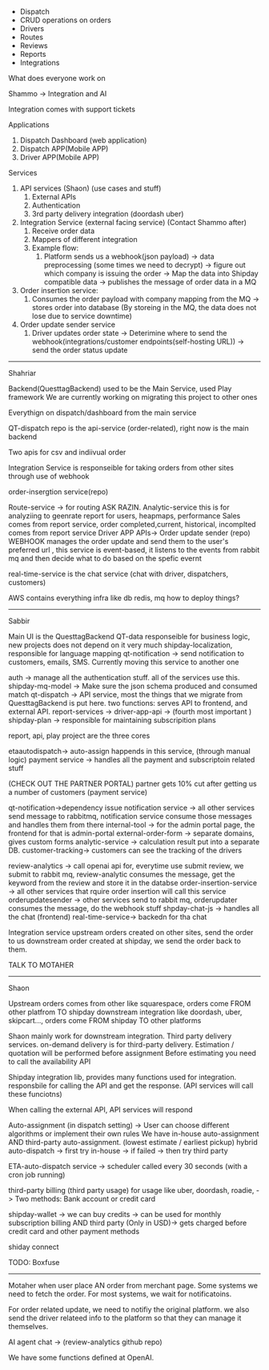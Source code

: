 <!-- TODO: Focus on DB, and microservice structures -->

- Dispatch
- CRUD operations on orders
- Drivers
- Routes
- Reviews
- Reports
- Integrations

What does everyone work on

Shammo -> Integration and AI

Integration comes with support tickets

Applications

1. Dispatch Dashboard (web application)
2. Dispatch APP(Mobile APP)
3. Driver APP(Mobile APP)

Services

1. API services (Shaon) (use cases and stuff)
   1. External APIs
   2. Authentication
   3. 3rd party delivery integration (doordash uber)
2. Integration Service (external facing service) (Contact Shammo after)
   1. Receive order data
   2. Mappers of different integration
   3. Example flow:
      1. Platform sends us a webhook(json payload) -> data preprocessing (some times we need to decrypt) -> figure out which company is issuing the order -> Map the data into Shipday compatible data -> publishes the message of order data in a MQ
3. Order insertion service:
   1. Consumes the order payload with company mapping from the MQ -> stores order into database (By storeing in the MQ, the data does not lose due to service downtime)
4. Order update sender service
   1. Driver updates order state -> Deterimine where to send the webhook(integrations/customer endpoints(self-hosting URL)) -> send the order status update

---

Shahriar

Backend(QuesttagBackend) used to be the Main Service, used Play framework
We are currently working on migrating this project to other ones

Everythign on dispatch/dashboard from the main service

QT-dispatch repo is the api-service (order-related), right now is the main backend

Two apis for csv and indiivual order

Integration Service is responseible for taking orders from other sites through use of webhook

order-insergtion service(repo)

Route-service -> for routing ASK RAZIN.
Analytic-service this is for analyziing to geenrate report for users, heapmaps, performance
Sales comes from report service, order completed,current, historical, incomplted comes from report service
Driver APP APIs->
Order update sender (repo) WEBHOOK manages the order update and send them to the user's preferred url
, this service is event-based, it listens to the events from rabbit mq and then decide what to do based on the spefic evernt

real-time-service is the chat service (chat with driver, dispatchers, customers)

AWS contains everything infra like db redis, mq
how to deploy things?

---

Sabbir

Main UI is the QuesttagBackend
QT-data responseible for business logic, new projects does not depend on it very much
shipday-localization, responsible for language mapping
qt-notification -> send notification to customers, emails, SMS. Currently moving this service to another one

auth -> manage all the authentication stuff. all of the services use this.
shipday-mq-model -> Make sure the json schema produced and consumed match
qt-dispatch -> API service, most the things that we migrate from QuesttagBackend is put here. two functions: serves API to frontend, and external API.
report-services ->
driver-app-api -> (fourth most important )
shipday-plan -> responsible for maintaining subscripition plans

report, api, play project are the three cores

etaautodispatch-> auto-assign happends in this service, (through manual logic)
payment service -> handles all the payment and subscriptoin related stuff

(CHECK OUT THE PARTNER PORTAL)
partner gets 10% cut after getting us a number of customers (payment service)

qt-notification->dependency issue
notification service -> all other services send message to rabbitmq, notification service consume those messages and handles them from there
internal-tool -> for the admin portal page, the frontend for that is admin-portal
external-order-form -> separate domains, gives custom forms
analytic-service -> calculation result put into a separate DB.
customer-tracking-> customers can see the tracking of the drivers

review-analytics -> call openai api for, everytime use submit review, we submit to rabbit mq, review-analytic consumes the message, get the keyword from the review and store it in the databse
order-insertion-service -> all other services that rquire order insertion will call this service
orderupdatesender -> other services send to rabbit mq, orderupdater consumes the message, do the webhook stuff
shpday-chat-js -> handles all the chat (frontend)
real-time-service-> backedn for tha chat

Integration service
upstream orders created on other sites, send the order to us
downstream order created at shipday, we send the order back to them.

TALK TO MOTAHER

---

Shaon

Upstream orders comes from other like squarespace, orders come FROM other platfrom TO shipday
downstream integration like doordash, uber, skipcart..., orders come FROM shipday TO other platforms

Shaon mainly work for downstream integration. Third party delivery services.
on-demand delivery is for third-party delivery.
Estimation / quotation will be performed before assignment
Before estimating you need to call the availability API

Shipday integration lib, provides many functions used for integration. responsbile for calling the API and get the response. (API services will call these funciotns)

When calling the external API, API services will respond

Auto-assignment (in dispatch setting) -> User can choose different algorithms or implement their own rules
We have in-house auto-assignment AND third-party auto-assignment. (lowest estimate / earliest pickup)
hybrid auto-dispatch -> first try in-house -> if failed -> then try third party

ETA-auto-dispatch service -> scheduler called every 30 seconds (with a cron job running)

third-party billing (third party usage) for usage like uber, doordash, roadie, -> Two methods: Bank account or credit card

shipday-wallet -> we can buy credits -> can be used for monthly subscription billing AND third party (Only in USD)-> gets charged before credit card and other payment methods

shiday connect

TODO: Boxfuse

---

Motaher
when user place AN order from merchant page. Some systems we need to fetch the order. For most systems, we wait for notificatoins.

For order related update, we need to notifiy the original platform.
we also send the driver relateed info to the platform so that they can manage it themselves.

AI agent chat -> (review-analytics github repo)

We have some functions defined at OpenAI.
